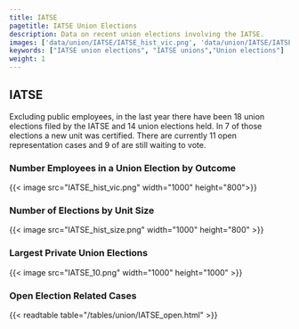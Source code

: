 ```yaml
---
title: IATSE
pagetitle: IATSE Union Elections
description: Data on recent union elections involving the IATSE.
images: ['data/union/IATSE/IATSE_hist_vic.png', 'data/union/IATSE/IATSE_hist_size.png', 'data/union/IATSE/IATSE_10.png']
keywords: ["IATSE union elections", "IATSE unions","Union elections"]
weight: 1
---
```

##  IATSE

Excluding public employees, in the last year there have been 18 union elections filed by the IATSE and 14 union elections held. In 7 of those elections a new unit was certified. There are currently 11 open representation cases and 9 of are still waiting to vote.

### Number Employees in a Union Election by Outcome
{{< image src="IATSE_hist_vic.png" width="1000" height="800">}}

### Number of Elections by Unit Size
{{< image src="IATSE_hist_size.png" width="1000" height="800" >}}

### Largest Private Union Elections
{{< image src="IATSE_10.png" width="1000" height="1000"  >}}

### Open Election Related Cases
{{< readtable table="/tables/union/IATSE_open.html" >}}

